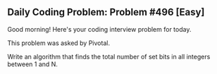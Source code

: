## Daily Coding Problem: Problem #496 [Easy]

Good morning! Here's your coding interview problem for today.

This problem was asked by Pivotal.

Write an algorithm that finds the total number of set bits in all integers between 1 and N.
